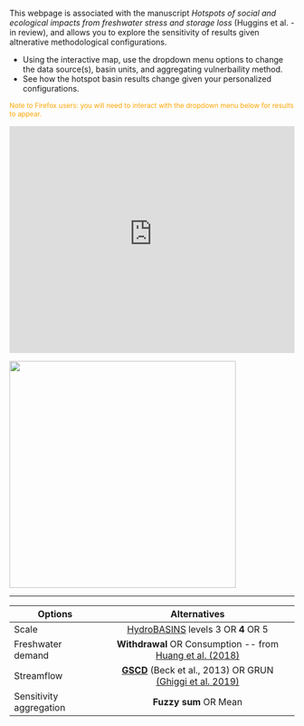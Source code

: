 This webpage is associated with the manuscript *Hotspots of social and ecological impacts from freshwater stress and storage loss* (Huggins et al. - in review), and allows you to explore the sensitivity of results given altnerative methodological configurations.

* Using the interactive map, use the dropdown menu options to change the data source(s), basin units, and aggregating vulnerbaility method. 
* See how the hotspot basin results change given your personalized configurations. 

<font style='font-size:12px' color='orange'> Note to Firefox users: you will need to interact with the dropdown menu below for results to appear. </font> 

<iframe src="https://xanderhuggins.shinyapps.io/Hotspot-web-app/" width="100%" height="400px" frameBorder="0" ></iframe>

<p>
 <img src="https://raw.githubusercontent.com/XanderHuggins/Hotspots/master/assets/WebApp_legend.png" 
  width="400"/>
</p>

---

| Options        | Alternatives | 
| ------------- |:-------------:| 
| Scale  | [HydroBASINS](https://www.hydrosheds.org/page/hydrobasins) levels 3 OR **4** OR 5 | 
| Freshwater demand   | **Withdrawal** OR Consumption -- from [Huang et al. (2018)](https://zenodo.org/record/1209296#.YJqs3bVKj4Y) | 
| Streamflow | [**GSCD**](http://www.gloh2o.org/gscd/) (Beck et al., 2013) OR GRUN [(Ghiggi et al. 2019)](https://essd.copernicus.org/articles/11/1655/2019/) |
| Sensitivity aggregation| **Fuzzy sum** OR Mean | 
